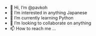 - 👋 Hi, I’m @pavkoh
- 👀 I’m interested in anything Japanese
- 🌱 I’m currently learning Python
- 💞️ I’m looking to collaborate on anything
- 📫 How to reach me ...

<!---
pavkoh/pavkoh is a ✨ special ✨ repository because its `README.md` (this file) appears on your GitHub profile.
You can click the Preview link to take a look at your changes.
--->
